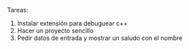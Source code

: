 Tareas:

1. Instalar extensión para debuguear c++
2. Hacer un proyecto sencillo
3. Pedir datos de entrada y mostrar un saludo con el nombre